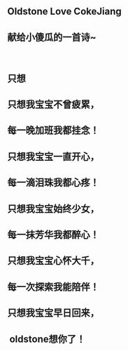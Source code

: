 ## Oldstone Love CokeJiang

## 献给小傻瓜的一首诗~
            
## 只想

## 只想我宝宝不曾疲累，
## 每一晚加班我都挂念！
## 只想我宝宝一直开心，
## 每一滴泪珠我都心疼！
## 只想我宝宝始终少女，
## 每一抹芳华我都醉心！
## 只想我宝宝心怀大千，
## 每一次探索我能陪伴！
## 只想我宝宝早日回来，
##  oldstone想你了！
